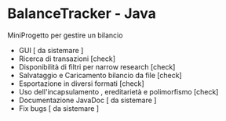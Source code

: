 # BalanceTracker - Java

MiniProgetto per gestire un bilancio
- GUI [ da sistemare ]
- Ricerca di transazioni [check]
- Disponibilità di filtri per narrow research [check]
- Salvataggio e Caricamento bilancio da file [check]
- Esportazione in diversi formati [check]
- Uso dell'incapsulamento , ereditarietà e polimorfismo [check]
- Documentazione JavaDoc [ da sistemare ]
- Fix bugs [ da sistemare ]
